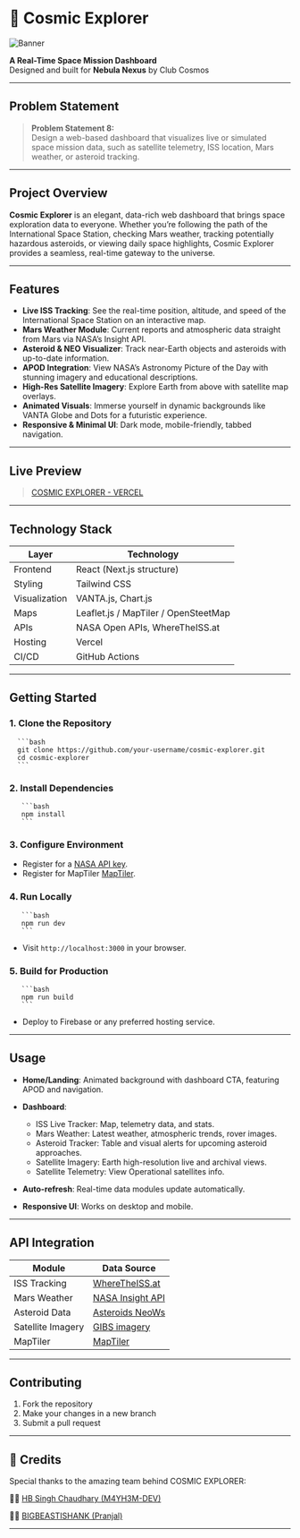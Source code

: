 # 🌌 Cosmic Explorer

![Banner](.)

**A Real-Time Space Mission Dashboard**  
Designed and built for **Nebula Nexus** by Club Cosmos

---

## Problem Statement

> **Problem Statement 8:**  
> Design a web-based dashboard that visualizes live or simulated space mission data, such as satellite telemetry, ISS location, Mars weather, or asteroid tracking.

---

## Project Overview

**Cosmic Explorer** is an elegant, data-rich web dashboard that brings space exploration data to everyone. Whether you’re following the path of the International Space Station, checking Mars weather, tracking potentially hazardous asteroids, or viewing daily space highlights, Cosmic Explorer provides a seamless, real-time gateway to the universe.

---

## Features

- **Live ISS Tracking**: See the real-time position, altitude, and speed of the International Space Station on an interactive map.
- **Mars Weather Module**: Current reports and atmospheric data straight from Mars via NASA’s Insight API.
- **Asteroid & NEO Visualizer**: Track near-Earth objects and asteroids with up-to-date information.
- **APOD Integration**: View NASA’s Astronomy Picture of the Day with stunning imagery and educational descriptions.
- **High-Res Satellite Imagery**: Explore Earth from above with satellite map overlays.
- **Animated Visuals**: Immerse yourself in dynamic backgrounds like VANTA Globe and Dots for a futuristic experience.
- **Responsive & Minimal UI**: Dark mode, mobile-friendly, tabbed navigation.

---

## Live Preview

> [COSMIC EXPLORER - VERCEL](https://cosmic-explorer-seven.vercel.app/)

---

## Technology Stack

| Layer            | Technology                  |
|------------------|----------------------------|
| Frontend         | React (Next.js structure)  |
| Styling          | Tailwind CSS               |
| Visualization    | VANTA.js, Chart.js         |
| Maps             | Leaflet.js / MapTiler / OpenSteetMap |
| APIs             | NASA Open APIs, WhereTheISS.at |
| Hosting          | Vercel                     |
| CI/CD            | GitHub Actions             |

---

## Getting Started

### 1. **Clone the Repository**
      ```bash
      git clone https://github.com/your-username/cosmic-explorer.git
      cd cosmic-explorer
      ```

### 2. Install Dependencies
       ```bash
       npm install
       ```

### 3. Configure Environment

- Register for a [NASA API key](https://api.nasa.gov/).
- Register for MapTiler [MapTiler](https://www.maptiler.com/).


### 4. Run Locally
       ```bash
       npm run dev
       ```
- Visit `http://localhost:3000` in your browser.

### 5. Build for Production
       ```bash
       npm run build
       ```

- Deploy to Firebase or any preferred hosting service.

---

## Usage

- **Home/Landing**: Animated background with dashboard CTA, featuring APOD and navigation.
- **Dashboard**:  
  - ISS Live Tracker: Map, telemetry data, and stats.
  - Mars Weather: Latest weather, atmospheric trends, rover images.
  - Asteroid Tracker: Table and visual alerts for upcoming asteroid approaches.
  - Satellite Imagery: Earth high-resolution live and archival views.
  - Satellite Telemetry: View Operational satellites info.

- **Auto-refresh**: Real-time data modules update automatically.
- **Responsive UI**: Works on desktop and mobile.

---

## API Integration

| Module            | Data Source                                       |
|-------------------|---------------------------------------------------|
| ISS Tracking      | [WhereTheISS.at](https://wheretheiss.at/w/developer) |
| Mars Weather      | [NASA Insight API](https://api.nasa.gov/)         |
| Asteroid Data     | [Asteroids NeoWs](https://api.nasa.gov/)          |
| Satellite Imagery | [GIBS imagery](https://api.nasa.gov/)             |
| MapTiler          | [MapTiler](https://www.maptiler.com/)             |
---

## Contributing

1. Fork the repository
2. Make your changes in a new branch
3. Submit a pull request

---

## 👥 Credits
Special thanks to the amazing team behind COSMIC EXPLORER:
 
👨‍💻 [HB Singh Chaudhary (M4YH3M-DEV)](https://github.com/M4YH3M-DEV/) 
 
👨‍💻 [BIGBEASTISHANK (Pranjal)](https://bigbeastishank.com/) 

---
